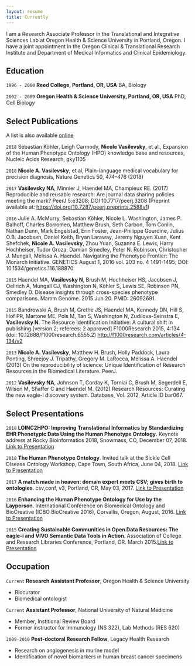 ```yaml
---
layout: resume
title: Currently
---
```


I am a Research Associate Professor in the Translational and Integrative Sciences Lab at Oregon Health & Science University in Portland, Oregon. I have a joint appointment in the Oregon Clinical & Translational Research Institute and Department of Medical Informatics and Clinical Epidemiology. 

## Education

`1996 - 2000`
__Reed College, Portland, OR, USA__
BA, Biology

`2002 - 2009`
__Oregon Health & Science University, Portland, OR, USA__
PhD, Cell Biology


## Select Publications

A list is also available [online](https://scholar.google.com/citations?user=RiPIoR4AAAAJ&hl=en&oi=ao)

`2018`
Sebastian Köhler, Leigh Carmody, **Nicole Vasilevsky**, et al., Expansion of the Human Phenotype Ontology (HPO) knowledge base and resources, Nucleic Acids Research, gky1105 

`2018`
**Nicole A. Vasilevsky**, et al, Plain-language medical vocabulary for precision diagnosis, Nature Genetics 50, 474–476 (2018)

`2017`
**Vasilevsky NA**, Minnier J, Haendel MA, Champieux RE. (2017) Reproducible and reusable research: Are journal data sharing policies meeting the mark? PeerJ 5:e3208; DOI 10.7717/peerj.3208 (Preprint available at: https://doi.org/10.7287/peerj.preprints.2588v1)

`2016`
Julie A. McMurry, Sebastian Köhler, Nicole L. Washington, James P. Balhoff, Charles Borromeo, Matthew Brush, Seth Carbon, Tom Conlin, Nathan Dunn, Mark Engelstad, Erin Foster, Jean-Philippe Gourdine, Julius O.B. Jacobsen, Daniel Keith, Bryan Laraway, Jeremy Nguyen Xuan, Kent Shefchek, **Nicole A. Vasilevsky**, Zhou Yuan, Suzanna E. Lewis, Harry Hochheiser, Tudor Groza, Damian Smedley, Peter N. Robinson, Christopher J. Mungall,   Melissa A. Haendel. Navigating the Phenotype Frontier: The Monarch Initiative. GENETICS August 1, 2016 vol. 203 no. 4 1491-1495; DOI: 10.1534/genetics.116.188870

`2015`
Haendel MA, **Vasilevsky N**, Brush M, Hochheiser HS, Jacobsen J, Oellrich A, Mungall CJ, Washington N, Köhler S, Lewis SE, Robinson PN, Smedley D. Disease insights through cross-species phenotype comparisons. Mamm Genome. 2015 Jun 20. PMID: 26092691.

`2015`
Bandrowski A, Brush M, Grethe JS, Haendel MA, Kennedy DN, Hill S, Hof PR, Martone ME, Pols M, Tan S, Washington N, Zudilova-Seinstra E, **Vasilevsky N**. The Resource Identification Initiative: A cultural shift in publishing [version 2; referees: 2 approved] F1000Research 2015, 4:134 (doi: 10.12688/f1000research.6555.2) http://f1000research.com/articles/4-134/v2

`2013`
**Nicole A. Vasilevsky**, Matthew H. Brush, Holly Paddock, Laura Ponting, Shreejoy J. Tripathy, Gregory M. LaRocca, Melissa A. Haendel (2013) On the reproducibility of science: Unique Identification of Research Resources in the Biomedical Literature. PeerJ. 

`2012`
**Vasilevsky NA**, Johnson T, Corday K, Torniai C, Brush M, Segerdell E, Wilson M, Shaffer C and Haendel M. (2012) Research Resources: Curating the new eagle-i discovery system. Database, Vol. 2012, Article ID bar067.

## Select Presentations

`2018`
**LOINC2HPO: Improving Translational Informatics by Standardizing EHR Phenotypic Data Using the Human Phenotype Ontology.** Keynote address at Rocky Bioinformatics 2018, Snowmass, CO, December 07, 2018. <a href="https://figshare.com/articles/LOINC2HPO_Improving_Translational_Informatics_by_Standardizing_EHR_Phenotypic_Data_Using_the_Human_Phenotype_Ontology/7439195">Link to Presentation</a>

`2018`
**The Human Phenotype Ontology**. Invited talk at the Sickle Cell Disease Ontology Workshop, Cape Town, South Africa, June 04, 2018. <a href="https://figshare.com/articles/Human_Phenotype_Ontology/6510257">Link to Presentation</a>

`2017`
**A match made in heaven: domain expert meets CSV; gives birth to ontologies**. csv,conf, v3, Portland, OR, May 03, 2017. <a href="https://doi.org/10.6084/m9.figshare.4968119.v1">Link to Presentation</a>

`2016`
**Enhancing the Human Phenotype Ontology for Use by the Layperson**. International Conference on Biomedical Ontology and BioCreative (ICBO BioCreative 2016), Corvallis, Oregon, August, 2016. <a href="http://www.slideshare.net/NicoleVasilevsky/enhancing-the-human-phenotype-ontology-for-use-by-the-layperson-64669468">Link to Presentation</a>

`2015`
**Creating Sustainable Communities in Open Data Resources: The eagle-i and VIVO Semantic Data Tools in Action**. Association of College and Research Libraries Conference, Portland, OR. March 2015.<a href="http://www.slideshare.net/rhmcdonald/creating-sustainable-communities-in-open-data-resources-the-eaglei-and-vivo-semantic-data-tools-in-action">Link to Presentation</a>

## Occupation

`Current`
__Research Assistant Professor__, Oregon Health & Science University 

- Biocurator
- Biomedical ontologist

`Current`
__Assistant Professor__, National University of Natural Medicine

- Member, Institional Review Board
- Former instructor for Immunology (NS 322), Lab Methods (RES 620)

`2009-2010`
__Post-doctoral Research Fellow__, Legacy Health Research 

- Research on angiogenesis in murine model
- Identification of novel biomarkers in human breast cancer specimens

<!-- ### Footer

Last updated: May 2013 -->


